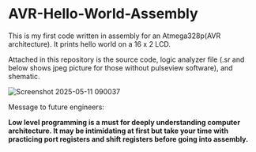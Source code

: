 # AVR-Hello-World-Assembly

This is my first code written in assembly for an Atmega328p(AVR architecture). It prints hello world on a 16 x 2 LCD. 

Attached in this repository is the source code, logic analyzer file (.sr and below shows jpeg picture for those without pulseview software), and shematic.

![Screenshot 2025-05-11 090037](https://github.com/user-attachments/assets/f92c93e8-efc9-49a5-93af-167a47967056)

Message to future engineers:


**Low level programming is a must for deeply understanding computer architecture. It may be intimidating at first but take your time with practicing 
port registers and shift registers before going into assembly.**

